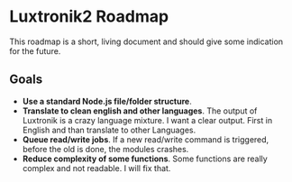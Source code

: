 
Luxtronik2 Roadmap
==================
This roadmap is a short, living document and should give some indication for the future.

Goals
-----
* **Use a standard Node.js file/folder structure**. 
* **Translate to clean english and other languages**. The output of Luxtronik is a crazy language mixture. I want a clear output. First in English and than translate to other Languages.
* **Queue read/write jobs**. If a new read/write command is triggered, before the old is done, the modules crashes.
* **Reduce complexity of some functions**. Some functions are really complex and not readable. I will fix that.
